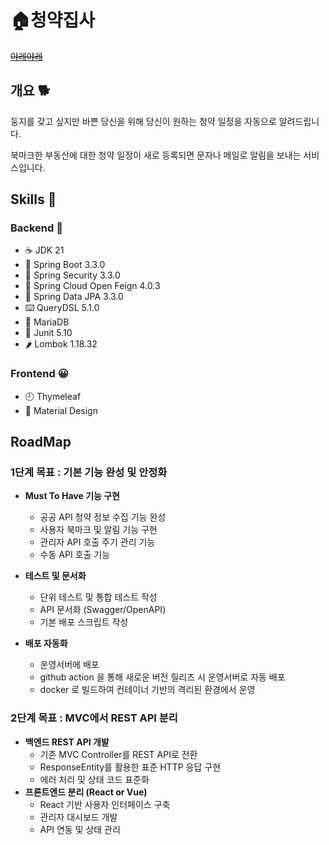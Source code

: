 # 🏠청약집사

[~~야레야레~~](https://www.youtube.com/watch?v=FoO7Pmx0bE4)

## 개요 🐕

둥지를 갖고 싶지만 바쁜 당신을 위해 당신이 원하는 청약 일정을 자동으로 알려드립니다.

북마크한 부동산에 대한 청약 일정이 새로 등록되면 문자나 메일로 알림을 보내는 서비스입니다.

## Skills 🔨

### Backend 💯

- ☕ JDK 21
- 🍂 Spring Boot 3.3.0
- 🍂 Spring Security 3.3.0
- 🍂 Spring Cloud Open Feign 4.0.3
- 🍂 Spring Data JPA 3.3.0
- ⌨️ QueryDSL 5.1.0
- 💾 MariaDB
- 🧪 Junit 5.10
- 🌶️ Lombok 1.18.32

### Frontend 😀

- 🕘 Thymeleaf
- 🎨 Material Design

## RoadMap

### 1단계 목표 : 기본 기능 완성 및 안정화

- **Must To Have 기능 구현**
    - 공공 API 청약 정보 수집 기능 완성
    - 사용자 북마크 및 알림 기능 구현
    - 관리자 API 호출 주기 관리 기능
    - 수동 API 호출 기능
- **테스트 및 문서화**
    - 단위 테스트 및 통합 테스트 작성
    - API 문서화 (Swagger/OpenAPI)
    - 기본 배포 스크립트 작성

- **배포 자동화**
    - 운영서버에 배포
    - github action 을 통해 새로운 버전 릴리즈 시 운영서버로 자동 배포
    - docker 로 빌드하여 컨테이너 기반의 격리된 환경에서 운영

### 2단계 목표 : MVC에서 REST API 분리

- **백엔드 REST API 개발**
    - 기존 MVC Controller를 REST API로 전환
    - ResponseEntity를 활용한 표준 HTTP 응답 구현
    - 에러 처리 및 상태 코드 표준화
- **프론트엔드 분리 (React or Vue)**
    - React 기반 사용자 인터페이스 구축
    - 관리자 대시보드 개발
    - API 연동 및 상태 관리


